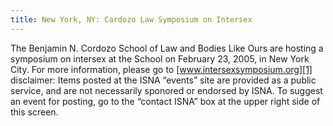 ```yaml
---
title: New York, NY: Cardozo Law Symposium on Intersex
---
```


The Benjamin N. Cordozo School of Law and Bodies Like Ours are hosting a symposium on intersex at the School on February 23, 2005, in New York City. For more information, please go to [www.intersexsymposium.org][1] disclaimer: Items posted at the <span class="caps">ISNA</span> &#8220;events&#8221; site are provided as a public service, and are not necessarily sponored or endorsed by <span class="caps">ISNA</span>. To suggest an event for posting, go to the &#8220;contact <span class="caps">ISNA</span>&#8221; box at the upper right side of this screen.

 [1]: http://www.intersexsymposium.org/.%5Cn%5CnStandard